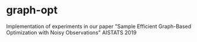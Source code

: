 # graph-opt
Implementation of experiments in our paper "Sample Efficient Graph-Based Optimization with Noisy Observations" AISTATS 2019
